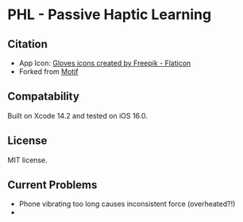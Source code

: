 # PHL - Passive Haptic Learning

## Citation
- App Icon: <a href="https://www.flaticon.com/free-icons/gloves" title="gloves icons">Gloves icons created by Freepik - Flaticon</a>
- Forked from <a href="https://github.com/weihengpan/Motif" title="Github Repository">Motif</a>

## Compatability
Built on Xcode 14.2 and tested on iOS 16.0.

## License
MIT license.

## Current Problems
- Phone vibrating too long causes inconsistent force (overheated?!)
- 